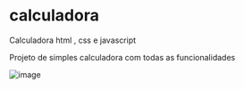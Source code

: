 # calculadora
Calculadora html , css e javascript


Projeto de simples calculadora com todas as funcionalidades 


![image](https://user-images.githubusercontent.com/94264109/175300296-bda84344-999a-454e-9902-647e5e666700.png)
